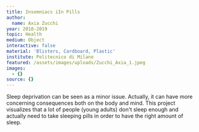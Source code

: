 ```yaml
---
title: Insomniacs iIn Pills
author:
  name: Axia Zucchi
year: 2018-2019
topic: Health
medium: Object
interactive: false
material: 'Blisters, Cardboard, Plastic'
institute: Politecnico di Milano
featured: /assets/images/uploads/Zucchi_Axia_1.jpeg
images:
  - {}
source: {}
---
```

Sleep deprivation can be seen as a minor issue. Actually, it can have more concerning consequences both on the body and mind. This project visualizes that a lot of people (young adults) don't sleep enough and actually need to take sleeping pills in order to have the right amount of sleep.
